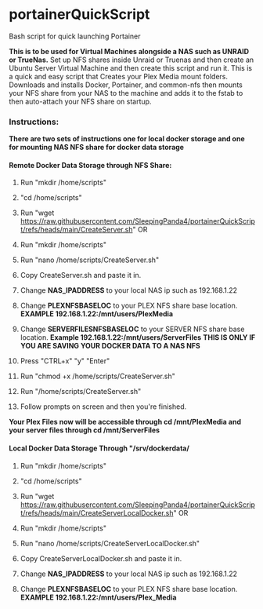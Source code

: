# portainerQuickScript
Bash script for quick launching Portainer

**This is to be used for Virtual Machines alongside a NAS such as UNRAID or TrueNas.** Set up NFS shares inside Unraid or Truenas and then create an Ubuntu Server Virtual Machine and then create this script and run it.
This is a quick and easy script that Creates your Plex Media mount folders. Downloads and installs Docker, Portainer, and common-nfs then mounts your NFS share from your NAS to the machine and adds it to the fstab to then auto-attach your NFS share on startup.

### Instructions:
**There are two sets of instructions one for local docker storage and one for mounting NAS NFS share for docker data storage**

#### Remote Docker Data Storage through NFS Share:
1. Run "mkdir /home/scripts"
2. "cd  /home/scripts"
3. Run "wget https://raw.githubusercontent.com/SleepingPanda4/portainerQuickScript/refs/heads/main/CreateServer.sh"
OR 
1. Run "mkdir /home/scripts"
2. Run "nano /home/scripts/CreateServer.sh"
3. Copy CreateServer.sh and paste it in.

4. Change **NAS_IPADDRESS** to your local NAS ip such as 192.168.1.22
5. Change **PLEXNFSBASELOC** to your PLEX NFS share base location. **EXAMPLE 192.168.1.22:/mnt/users/PlexMedia**
6. Change **SERVERFILESNFSBASELOC** to your SERVER NFS share base location. **Example 192.168.1.22:/mnt/users/ServerFiles** **THIS IS ONLY IF YOU ARE SAVING YOUR DOCKER DATA TO A NAS NFS**
7. Press "CTRL+x" "y" "Enter"
8. Run "chmod +x /home/scripts/CreateServer.sh"
9. Run "/home/scripts/CreateServer.sh"
10. Follow prompts on screen and then you're finished.

**Your Plex Files now will be accessible through cd /mnt/PlexMedia and your server files through cd /mnt/ServerFiles**

#### Local Docker Data Storage Through "/srv/dockerdata/
1. Run "mkdir /home/scripts"
2. "cd  /home/scripts"
3. Run "wget https://raw.githubusercontent.com/SleepingPanda4/portainerQuickScript/refs/heads/main/CreateServerLocalDocker.sh"
OR 
1. Run "mkdir /home/scripts"
2. Run "nano /home/scripts/CreateServerLocalDocker.sh"
3. Copy CreateServerLocalDocker.sh and paste it in.

4. Change **NAS_IPADDRESS** to your local NAS ip such as 192.168.1.22
5. Change **PLEXNFSBASELOC** to your PLEX NFS share base location. **EXAMPLE 192.168.1.22:/mnt/users/Plex_Media**
